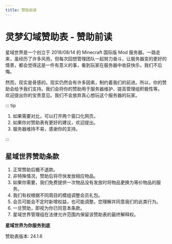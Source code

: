 ```yaml
---
title: 赞助前读
---
```


# 灵梦幻域赞助表 - 赞助前读

星域世界是一个创立于 2018/08/14 的 Minecraft 国际版 Mod 服务器。一路走来，虽经历了许多风雨，但每次回想管理团队一起努力奋斗，让服务器变的更好的情景，都会觉得这是一件有意义的事，看到玩家在服务器中收获快乐，我们不后悔。

然而，现实是骨感的。现实仍然会有许多因素，制约着我们的前进。所以，你的赞助会给予我们支持。我们会将你的赞助用于服务器维护、提高管理组积极性等。
欢迎提出你的宝贵意见。我们不会放弃真心想玩这个服务器的玩家。

::: tip

1. 如果需要对比，可以打开两个窗口化网页。
2. 如果你对赞助表有更好的建议，欢迎提出。
3. 服务器维持不易，感谢你的支持。

:::

## 星域世界赞助条款

1. 正常赞助后概不退款。
2. 非特殊情况，赞助后将尽快发放相应物品。
3. 如果你需要，我们免费提供一次物品没有发放时将物品更换为等价物品的服务。
4. 我们有权根据不同周目的模组调整会员礼包。
5. 会员可能会不定时新增权益，也可能调整。您理解并同意我们的此类行为。
6. 一旦赞助，即视为你已同意本条款。 
7. 星域世界管理组在法律允许范围内保留该赞助表的最终解释权。



**星域世界为你服务到底**

赞助表版本: 24.1.6